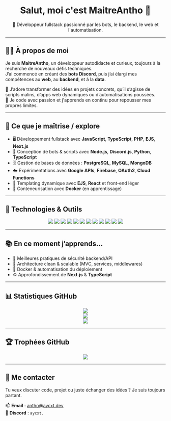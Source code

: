 
<h1 align="center">Salut, moi c'est MaitreAntho 👋</h1>
<p align="center">
  🚀 Développeur fullstack passionné par les bots, le backend, le web et l'automatisation.
</p>

---

## 👨‍💻 À propos de moi

Je suis **MaitreAntho**, un développeur autodidacte et curieux, toujours à la recherche de nouveaux défis techniques.  
J’ai commencé en créant des **bots Discord**, puis j’ai élargi mes compétences au **web**, au **backend**, et à la **data**.

🔧 J’adore transformer des idées en projets concrets, qu’il s’agisse de scripts malins, d’apps web dynamiques ou d’automatisations poussées.  
💬 Je code avec passion et j'apprends en continu pour repousser mes propres limites.

---

## 🧠 Ce que je maîtrise / explore

- 🖥️ Développement fullstack avec **JavaScript**, **TypeScript**, **PHP**, **EJS**, **Next.js**
- 🧩 Conception de bots & scripts avec **Node.js**, **Discord.js**, **Python**, **TypeScript**
- 🗄️ Gestion de bases de données : **PostgreSQL**, **MySQL**, **MongoDB**
- ☁️ Expérimentations avec **Google APIs**, **Firebase**, **OAuth2**, **Cloud Functions**
- 🎨 Templating dynamique avec **EJS**, **React** et front-end léger
- 🐳 Conteneurisation avec **Docker** (en apprentissage)

---

## 🚀 Technologies & Outils

<div align="center">
  <img src="https://img.shields.io/badge/JavaScript-F7DF1E?style=for-the-badge&logo=javascript&logoColor=black" />
  <img src="https://img.shields.io/badge/TypeScript-007ACC?style=for-the-badge&logo=typescript&logoColor=white" />
  <img src="https://img.shields.io/badge/Node.js-339933?style=for-the-badge&logo=nodedotjs&logoColor=white" />
  <img src="https://img.shields.io/badge/Python-3776AB?style=for-the-badge&logo=python&logoColor=white" />
  <img src="https://img.shields.io/badge/PHP-777BB4?style=for-the-badge&logo=php&logoColor=white" />
  <img src="https://img.shields.io/badge/Next.js-000000?style=for-the-badge&logo=nextdotjs&logoColor=white" />
  <img src="https://img.shields.io/badge/EJS-333333?style=for-the-badge&logo=ejs&logoColor=white" />
  <img src="https://img.shields.io/badge/PostgreSQL-4169E1?style=for-the-badge&logo=postgresql&logoColor=white" />
  <img src="https://img.shields.io/badge/MySQL-4479A1?style=for-the-badge&logo=mysql&logoColor=white" />
  <img src="https://img.shields.io/badge/MongoDB-47A248?style=for-the-badge&logo=mongodb&logoColor=white" />
  <img src="https://img.shields.io/badge/Google%20Cloud-4285F4?style=for-the-badge&logo=googlecloud&logoColor=white" />
  <img src="https://img.shields.io/badge/GitHub-181717?style=for-the-badge&logo=github&logoColor=white" />
</div>

---

## 📚 En ce moment j’apprends...

- 🔐 Meilleures pratiques de sécurité backend/API
- 🧱 Architecture clean & scalable (MVC, services, middlewares)
- 🐳 Docker & automatisation du déploiement
- ⚙️ Approfondissement de **Next.js** & **TypeScript**

---

## 📊 Statistiques GitHub

<div align="center">
  <img src="https://github-readme-stats.vercel.app/api?username=MaitreAntho&theme=tokyonight&show_icons=true&count_private=true&hide_border=true" />
  <br />
  <img src="https://github-readme-streak-stats.herokuapp.com/?user=MaitreAntho&theme=tokyonight&hide_border=true" />
  <br />
  <img src="https://github-readme-stats.vercel.app/api/top-langs/?username=MaitreAntho&theme=tokyonight&layout=compact&hide_border=true" />
</div>

---

## 🏆 Trophées GitHub

<p align="center">
  <img src="https://github-profile-trophy.vercel.app/?username=MaitreAntho&theme=gruvbox&no-frame=true&margin-w=10" />
</p>

---

## 🤝 Me contacter

Tu veux discuter code, projet ou juste échanger des idées ? Je suis toujours partant.

📫 **Email** : antho@aycxt.dev  
💬 **Discord** : `aycxt.`  
